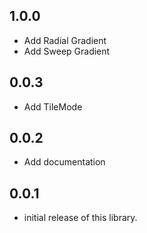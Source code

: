## 1.0.0

- Add Radial Gradient
- Add Sweep Gradient

## 0.0.3

- Add TileMode

## 0.0.2

- Add documentation

## 0.0.1

- initial release of this library.
